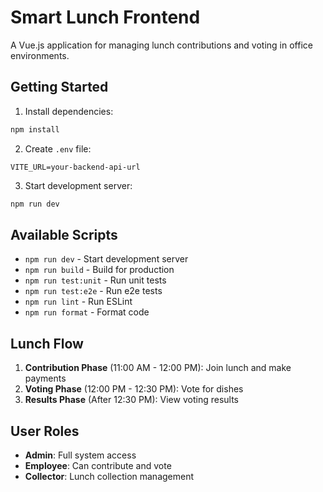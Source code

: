 # Smart Lunch Frontend

A Vue.js application for managing lunch contributions and voting in office environments.

## Getting Started

1. Install dependencies:
```bash
npm install
```

2. Create `.env` file:
```env
VITE_URL=your-backend-api-url
```

3. Start development server:
```bash
npm run dev
```

## Available Scripts

- `npm run dev` - Start development server
- `npm run build` - Build for production
- `npm run test:unit` - Run unit tests
- `npm run test:e2e` - Run e2e tests
- `npm run lint` - Run ESLint
- `npm run format` - Format code

## Lunch Flow

1. **Contribution Phase** (11:00 AM - 12:00 PM): Join lunch and make payments
2. **Voting Phase** (12:00 PM - 12:30 PM): Vote for dishes
3. **Results Phase** (After 12:30 PM): View voting results

## User Roles

- **Admin**: Full system access
- **Employee**: Can contribute and vote
- **Collector**: Lunch collection management
